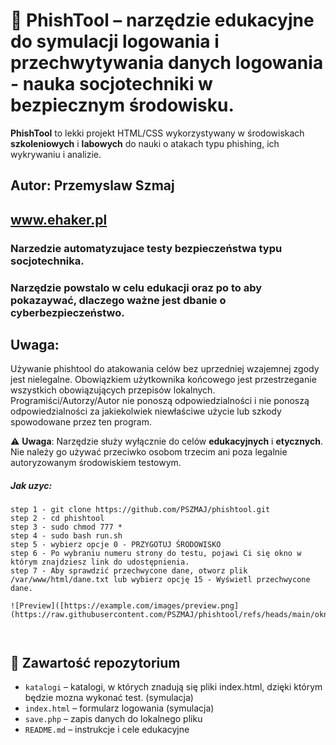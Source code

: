 # 📧 PhishTool – narzędzie edukacyjne do symulacji logowania i przechwytywania danych logowania - nauka socjotechniki w bezpiecznym środowisku.
**PhishTool** to lekki projekt HTML/CSS wykorzystywany w środowiskach **szkoleniowych** i **labowych** do nauki o atakach typu phishing, ich wykrywaniu i analizie.
## Autor: Przemyslaw Szmaj
## www.ehaker.pl
### Narzedzie automatyzujace testy bezpieczeństwa typu socjotechnika.
### Narzędzie powstalo w celu edukacji oraz po to aby pokazaywać, dlaczego ważne jest dbanie o cyberbezpieczeństwo.



## Uwaga:
Używanie phishtool do atakowania celów bez uprzedniej wzajemnej zgody jest nielegalne. Obowiązkiem użytkownika końcowego jest przestrzeganie wszystkich obowiązujących przepisów lokalnych. Programiści/Autorzy/Autor nie ponoszą odpowiedzialności i nie ponoszą odpowiedzialności za jakiekolwiek niewłaściwe użycie lub szkody spowodowane przez ten program.

⚠️ **Uwaga**: Narzędzie służy wyłącznie do celów **edukacyjnych** i **etycznych**. Nie należy go używać przeciwko osobom trzecim ani poza legalnie autoryzowanym środowiskiem testowym.





##### Jak uzyc:
```
step 1 - git clone https://github.com/PSZMAJ/phishtool.git
step 2 - cd phishtool
step 3 - sudo chmod 777 *
step 4 - sudo bash run.sh
step 5 - wybierz opcje 0 - PRZYGOTUJ ŚRODOWISKO
step 6 - Po wybraniu numeru strony do testu, pojawi Ci się okno w którym znajdziesz link do udostępnienia. 
step 7 - Aby sprawdzić przechwycone dane, otworz plik /var/www/html/dane.txt lub wybierz opcję 15 - Wyświetl przechwycone dane.

![Preview]([https://example.com/images/preview.png](https://raw.githubusercontent.com/PSZMAJ/phishtool/refs/heads/main/okno%20glowne.PNG))



```


## 📁 Zawartość repozytorium
- `katalogi` – katalogi, w których znadują się pliki index.html, dzięki którym będzie mozna wykonać test. (symulacja)
- `index.html` – formularz logowania (symulacja)
- `save.php` – zapis danych do lokalnego pliku
- `README.md` – instrukcje i cele edukacyjne
